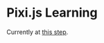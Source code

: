# Pixi.js Learning

Currently at [this step](https://github.com/kittykatattack/learningPixi#case-study-treasure-hunter).
